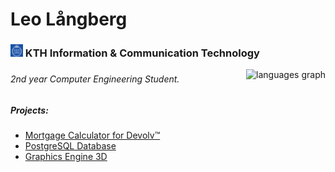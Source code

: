<h1 align="left">Leo Långberg</h1>
<h3 align="left"> <img src="kthlogo.png" alt="KTH Logo" width="20" height="20"/> KTH Information & Communication Technology </h3>
<img align="right" src="https://github-readme-stats.vercel.app/api/top-langs?username=leolangberg&locale=en&hide_title=false&layout=compact&card_width=320&langs_count=6&theme=dracula&hide_border=false" height="150" alt="languages graph"  />



###

<!-- project idea: website/program där du kan bygga din egna utbildningsplan (matcha kurser med p1,p2,p3,p4) -->
###



###

<div align="left">
  <!-- <h6> Hello, my name is Leo & I am currently in my sophomore year of university. Below are some related university projects along with some of my own works. Feel free to check them out. </h6> -->
  <h6> 2nd year Computer Engineering Student.</h6>
  <h5> Projects: </h5> 
   <ul>
    <li><a href="https://devolv-project.pages.dev/" target=_blank>Mortgage Calculator for Devolv™</li>
    <li><a href="https://github.com/leolangberg/iv1351">PostgreSQL Database</a></li>
    <li><a href="https://github.com/leolangberg/3D-Engine">Graphics Engine 3D</a></li>
    <!-- <li><a href="https://github.com/leolangberg/IS1200">Snake Game</a></li> -->
    <!-- Add more list items as needed -->
  </ul>
</div>

###
<!--
<div align="left">
  <img src="https://img.shields.io/static/v1?message=Youtube&logo=youtube&label=&color=FF0000&logoColor=white&labelColor=&style=for-the-badge" height="35" alt="youtube logo"  />

</div>
-->

###









